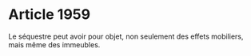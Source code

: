 # Article 1959

Le séquestre peut avoir pour objet, non seulement des effets mobiliers, mais même des immeubles.
